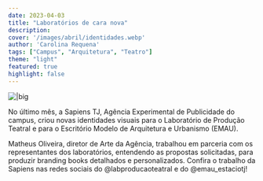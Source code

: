 ```yaml
---
date: 2023-04-03
title: "Laboratórios de cara nova"
description: 
cover: '/images/abril/identidades.webp'
author: 'Carolina Requena'
tags: ["Campus", "Arquitetura", "Teatro"]
theme: "light"
featured: true
highlight: false
---
```

![|big](/images/abril/identidades.webp)

No último mês, a Sapiens TJ, Agência Experimental de Publicidade do campus, criou novas identidades visuais para o Laboratório de Produção Teatral e para o Escritório Modelo de Arquitetura e Urbanismo (EMAU). 

Matheus Oliveira, diretor de Arte da Agência, trabalhou em parceria com os representantes dos laboratórios, entendendo as propostas solicitadas, para produzir branding books detalhados e personalizados. Confira o trabalho da Sapiens nas redes sociais do @labproducaoteatral e do @emau_estaciotj!